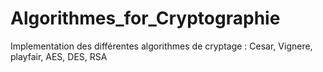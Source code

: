 # Algorithmes_for_Cryptographie
Implementation des différentes algorithmes de cryptage : Cesar, Vignere, playfair, AES, DES, RSA 

